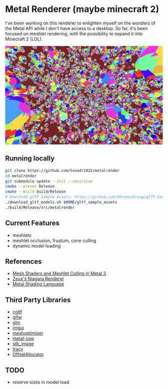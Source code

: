 # Metal Renderer (maybe minecraft 2)

I've been working on this renderer to enlighten myself on the wonders
of the Metal API while I don't have access to a desktop.
So far, it's been focused on meshlet rendering, with the possibility to expand it into Minecraft 2 (LOL).

![Suzanne Meshlets](./screenshots/suzanne_meshlets.png "Suzanne_Meshlets")

## Running locally

```bash
git clone https://github.com/tonadr1022/metalrender
cd metalrender
git submodule update --init --recursive
cmake --preset Release
cmake --build build/Release
# Download glTF Sample Assets: https://github.com/KhronosGroup/glTF-Sample-Assets
./download_gltf_models.sh $HOME/gltf_sample_assets
./build/Release/src/metalrender
```

## Current Features

- meshlets
- meshlet occlusion, frustum, cone culling
- dynamic model loading

## References

- [Mesh Shaders and Meshlet Culling in Metal 3](https://metalbyexample.com/mesh-shaders/)
- [Zeux's Niagara Renderer](https://github.com/zeux/niagara)
- [Metal Shading Language](https://developer.apple.com/metal/Metal-Shading-Language-Specification.pdf)

## Third Party Libraries

- [cgltf](https://github.com/jkuhlmann/cgltf)
- [glfw](https://github.com/glfw/glfw)
- [glm](https://github.com/g-truc/glm)
- [imgui](https://github.com/ocornut/imgui)
- [meshoptimizer](https://github.com/zeux/meshoptimizer)
- [metal-cpp](https://developer.apple.com/metal/cpp/)
- [stb_image](https://github.com/nothings/stb)
- [tracy](https://github.com:wolfpld/tracy)
- [OffsetAllocator](https://github.com/sebbbi/OffsetAllocator)

## TODO

- reserve sizes in model load
